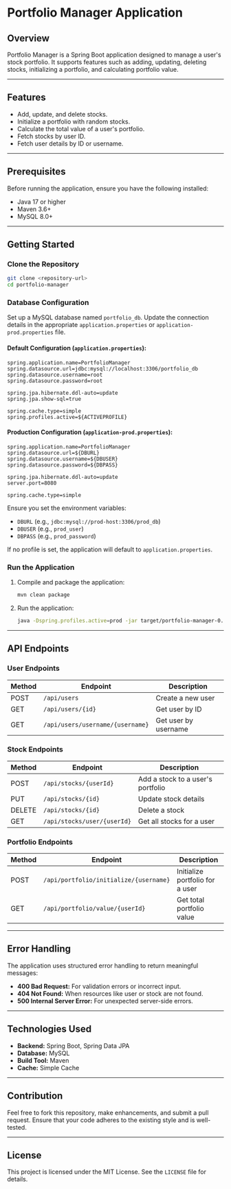 # Portfolio Manager Application

## Overview
Portfolio Manager is a Spring Boot application designed to manage a user's stock portfolio. It supports features such as adding, updating, deleting stocks, initializing a portfolio, and calculating portfolio value.

---

## Features

- Add, update, and delete stocks.
- Initialize a portfolio with random stocks.
- Calculate the total value of a user's portfolio.
- Fetch stocks by user ID.
- Fetch user details by ID or username.

---

## Prerequisites

Before running the application, ensure you have the following installed:

- Java 17 or higher
- Maven 3.6+
- MySQL 8.0+

---

## Getting Started

### Clone the Repository
```bash
git clone <repository-url>
cd portfolio-manager
```

### Database Configuration

Set up a MySQL database named `portfolio_db`. Update the connection details in the appropriate `application.properties` or `application-prod.properties` file.

#### Default Configuration (`application.properties`):
```properties
spring.application.name=PortfolioManager
spring.datasource.url=jdbc:mysql://localhost:3306/portfolio_db
spring.datasource.username=root
spring.datasource.password=root

spring.jpa.hibernate.ddl-auto=update
spring.jpa.show-sql=true

spring.cache.type=simple
spring.profiles.active=${ACTIVEPROFILE}
```

#### Production Configuration (`application-prod.properties`):
```properties
spring.application.name=PortfolioManager
spring.datasource.url=${DBURL}
spring.datasource.username=${DBUSER}
spring.datasource.password=${DBPASS}

spring.jpa.hibernate.ddl-auto=update
server.port=8080

spring.cache.type=simple
```

Ensure you set the environment variables:
- `DBURL` (e.g., `jdbc:mysql://prod-host:3306/prod_db`)
- `DBUSER` (e.g., `prod_user`)
- `DBPASS` (e.g., `prod_password`)

If no profile is set, the application will default to `application.properties`.

### Run the Application

1. Compile and package the application:
   ```bash
   mvn clean package
   ```

2. Run the application:
   ```bash
   java -Dspring.profiles.active=prod -jar target/portfolio-manager-0.0.1-SNAPSHOT.jar
   ```

---

## API Endpoints

### User Endpoints

| Method | Endpoint                   | Description               |
|--------|----------------------------|---------------------------|
| POST   | `/api/users`               | Create a new user         |
| GET    | `/api/users/{id}`          | Get user by ID            |
| GET    | `/api/users/username/{username}` | Get user by username |

### Stock Endpoints

| Method | Endpoint                      | Description                      |
|--------|-------------------------------|----------------------------------|
| POST   | `/api/stocks/{userId}`        | Add a stock to a user's portfolio |
| PUT    | `/api/stocks/{id}`            | Update stock details             |
| DELETE | `/api/stocks/{id}`            | Delete a stock                   |
| GET    | `/api/stocks/user/{userId}`   | Get all stocks for a user        |

### Portfolio Endpoints

| Method | Endpoint                           | Description                     |
|--------|------------------------------------|---------------------------------|
| POST   | `/api/portfolio/initialize/{username}` | Initialize portfolio for a user |
| GET    | `/api/portfolio/value/{userId}`    | Get total portfolio value       |

---

## Error Handling

The application uses structured error handling to return meaningful messages:

- **400 Bad Request:** For validation errors or incorrect input.
- **404 Not Found:** When resources like user or stock are not found.
- **500 Internal Server Error:** For unexpected server-side errors.

---

## Technologies Used

- **Backend:** Spring Boot, Spring Data JPA
- **Database:** MySQL
- **Build Tool:** Maven
- **Cache:** Simple Cache

---

## Contribution

Feel free to fork this repository, make enhancements, and submit a pull request. Ensure that your code adheres to the existing style and is well-tested.

---

## License

This project is licensed under the MIT License. See the `LICENSE` file for details.
